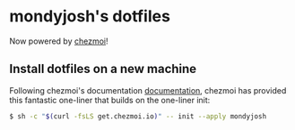 # mondyjosh's dotfiles

Now powered by [chezmoi](https://www.chezmoi.io/)!

## Install dotfiles on a new machine

Following chezmoi's documentation [documentation](https://www.chezmoi.io/user-guide/daily-operations/#install-chezmoi-and-your-dotfiles-on-a-new-machine-with-a-single-command), chezmoi has provided this fantastic one-liner that builds on the one-liner init:

```bash
$ sh -c "$(curl -fsLS get.chezmoi.io)" -- init --apply mondyjosh
```
